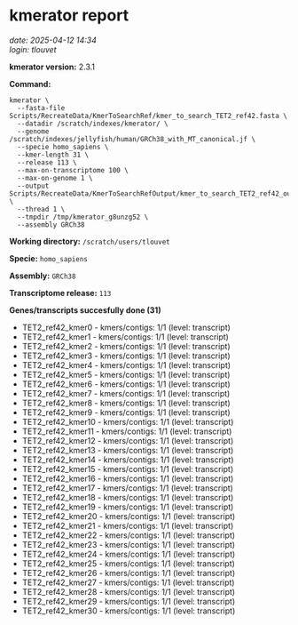 # kmerator report
*date: 2025-04-12 14:34*  
*login: tlouvet*

**kmerator version:** 2.3.1

**Command:**

```
kmerator \
  --fasta-file Scripts/RecreateData/KmerToSearchRef/kmer_to_search_TET2_ref42.fasta \
  --datadir /scratch/indexes/kmerator/ \
  --genome /scratch/indexes/jellyfish/human/GRCh38_with_MT_canonical.jf \
  --specie homo_sapiens \
  --kmer-length 31 \
  --release 113 \
  --max-on-transcriptome 100 \
  --max-on-genome 1 \
  --output Scripts/RecreateData/KmerToSearchRefOutput/kmer_to_search_TET2_ref42_output \
  --thread 1 \
  --tmpdir /tmp/kmerator_g8unzg52 \
  --assembly GRCh38
```

**Working directory:** `/scratch/users/tlouvet`

**Specie:** `homo_sapiens`

**Assembly:** `GRCh38`

**Transcriptome release:** `113`

**Genes/transcripts succesfully done (31)**

- TET2_ref42_kmer0 - kmers/contigs: 1/1 (level: transcript)
- TET2_ref42_kmer1 - kmers/contigs: 1/1 (level: transcript)
- TET2_ref42_kmer2 - kmers/contigs: 1/1 (level: transcript)
- TET2_ref42_kmer3 - kmers/contigs: 1/1 (level: transcript)
- TET2_ref42_kmer4 - kmers/contigs: 1/1 (level: transcript)
- TET2_ref42_kmer5 - kmers/contigs: 1/1 (level: transcript)
- TET2_ref42_kmer6 - kmers/contigs: 1/1 (level: transcript)
- TET2_ref42_kmer7 - kmers/contigs: 1/1 (level: transcript)
- TET2_ref42_kmer8 - kmers/contigs: 1/1 (level: transcript)
- TET2_ref42_kmer9 - kmers/contigs: 1/1 (level: transcript)
- TET2_ref42_kmer10 - kmers/contigs: 1/1 (level: transcript)
- TET2_ref42_kmer11 - kmers/contigs: 1/1 (level: transcript)
- TET2_ref42_kmer12 - kmers/contigs: 1/1 (level: transcript)
- TET2_ref42_kmer13 - kmers/contigs: 1/1 (level: transcript)
- TET2_ref42_kmer14 - kmers/contigs: 1/1 (level: transcript)
- TET2_ref42_kmer15 - kmers/contigs: 1/1 (level: transcript)
- TET2_ref42_kmer16 - kmers/contigs: 1/1 (level: transcript)
- TET2_ref42_kmer17 - kmers/contigs: 1/1 (level: transcript)
- TET2_ref42_kmer18 - kmers/contigs: 1/1 (level: transcript)
- TET2_ref42_kmer19 - kmers/contigs: 1/1 (level: transcript)
- TET2_ref42_kmer20 - kmers/contigs: 1/1 (level: transcript)
- TET2_ref42_kmer21 - kmers/contigs: 1/1 (level: transcript)
- TET2_ref42_kmer22 - kmers/contigs: 1/1 (level: transcript)
- TET2_ref42_kmer23 - kmers/contigs: 1/1 (level: transcript)
- TET2_ref42_kmer24 - kmers/contigs: 1/1 (level: transcript)
- TET2_ref42_kmer25 - kmers/contigs: 1/1 (level: transcript)
- TET2_ref42_kmer26 - kmers/contigs: 1/1 (level: transcript)
- TET2_ref42_kmer27 - kmers/contigs: 1/1 (level: transcript)
- TET2_ref42_kmer28 - kmers/contigs: 1/1 (level: transcript)
- TET2_ref42_kmer29 - kmers/contigs: 1/1 (level: transcript)
- TET2_ref42_kmer30 - kmers/contigs: 1/1 (level: transcript)
